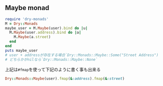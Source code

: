 ## Maybe monad

```ruby
require 'dry-monads'
M = Dry::Monads
maybe_user = M.Maybe(user).bind do |u|
  M.Maybe(user.address).bind do |a|
    M.Maybe(a.street)
  end
end
puts maybe_user
# user + addressが存在する場合`Dry::Monads::Maybe::Some("Street Address")`
# どちらかがnilなら`Dry::Monads::Maybe::None`
```

上記は`#fmap`を使って下記のように書く事も出来る

```ruby
Dry::Monads::Maybe(user).fmap(&:address).fmap(&:street)
```
